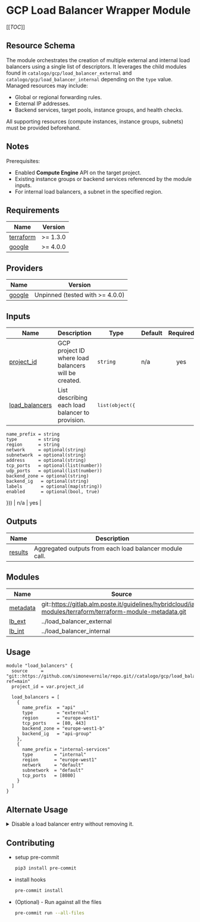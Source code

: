 # GCP Load Balancer Wrapper Module

[[_TOC_]]

## Resource Schema
The module orchestrates the creation of multiple external and internal load balancers using a single list of descriptors. It leverages the child modules found in `catalogo/gcp/load_balancer_external` and `catalogo/gcp/load_balancer_internal` depending on the `type` value. Managed resources may include:

- Global or regional forwarding rules.
- External IP addresses.
- Backend services, target pools, instance groups, and health checks.

All supporting resources (compute instances, instance groups, subnets) must be provided beforehand.

## Notes
Prerequisites:

- Enabled **Compute Engine** API on the target project.
- Existing instance groups or backend services referenced by the module inputs.
- For internal load balancers, a subnet in the specified region.

## Requirements

| Name | Version |
|------|---------|
| <a name="requirement_terraform"></a> [terraform](#requirement_terraform) | >= 1.3.0 |
| <a name="requirement_google"></a> [google](#requirement_google) | >= 4.0.0 |

## Providers

| Name | Version |
|------|---------|
| <a name="provider_google"></a> [google](#provider_google) | Unpinned (tested with >= 4.0.0) |

## Inputs

| Name | Description | Type | Default | Required |
|------|-------------|------|---------|:--------:|
| <a name="input_project_id"></a> [project_id](#input_project_id) | GCP project ID where load balancers will be created. | `string` | n/a | yes |
| <a name="input_load_balancers"></a> [load_balancers](#input_load_balancers) | List describing each load balancer to provision. | <pre>list(object({
    name_prefix = string
    type        = string
    region      = string
    network     = optional(string)
    subnetwork  = optional(string)
    address     = optional(string)
    tcp_ports   = optional(list(number))
    udp_ports   = optional(list(number))
    backend_zone = optional(string)
    backend_ig   = optional(string)
    labels       = optional(map(string))
    enabled      = optional(bool, true)
  }))</pre> | n/a | yes |

## Outputs

| Name | Description |
|------|-------------|
| <a name="output_results"></a> [results](#output_results) | Aggregated outputs from each load balancer module call. |

## Modules

| Name | Source | Version |
|------|--------|---------|
| <a name="module_metadata"></a> [metadata](#module_metadata) | git::https://gitlab.alm.poste.it/guidelines/hybridcloud/iac-modules/terraform/terraform-module-metadata.git | v1.0.1 |
| <a name="module_lb_ext"></a> [lb_ext](#module_lb_ext) | ../load_balancer_external | n/a |
| <a name="module_lb_int"></a> [lb_int](#module_lb_int) | ../load_balancer_internal | n/a |

## Usage
```hcl
module "load_balancers" {
  source     = "git::https://github.com/simonevernile/repo.git//catalogo/gcp/load_balancer?ref=main"
  project_id = var.project_id

  load_balancers = [
    {
      name_prefix  = "api"
      type         = "external"
      region       = "europe-west1"
      tcp_ports    = [80, 443]
      backend_zone = "europe-west1-b"
      backend_ig   = "api-group"
    },
    {
      name_prefix = "internal-services"
      type        = "internal"
      region      = "europe-west1"
      network     = "default"
      subnetwork  = "default"
      tcp_ports   = [8080]
    }
  ]
}
```

## Alternate Usage
<details>
<summary>Disable a load balancer entry without removing it.</summary>

```hcl
module "load_balancers" {
  source     = "git::https://github.com/simonevernile/repo.git//catalogo/gcp/load_balancer?ref=main"
  project_id = var.project_id

  load_balancers = [
    {
      name_prefix = "frontend"
      type        = "external"
      region      = "europe-west1"
      tcp_ports   = [80]
      enabled     = false
    },
    {
      name_prefix = "backend"
      type        = "internal"
      region      = "europe-west1"
      network     = "default"
      subnetwork  = "default"
      tcp_ports   = [8443]
    }
  ]
}
```
</details>

## Contributing
* setup pre-commit

    ```bash
    pip3 install pre-commit
    ```

* install hooks

    ```bash
    pre-commit install
    ```

* (Optional) - Run against all the files

    ```bash
    pre-commit run --all-files
    ```
